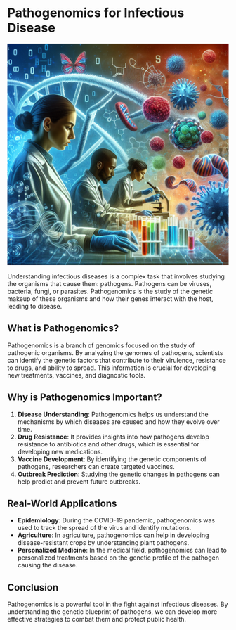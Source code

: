 # Pathogenomics for Infectious Disease

![Pathogenomics Research](https://raw.githubusercontent.com/Kanakjr/100-days-of-AI-Writing/main/images/Pathogenomics-for-Infectious-Disease.png)

Understanding infectious diseases is a complex task that involves studying the organisms that cause them: pathogens. Pathogens can be viruses, bacteria, fungi, or parasites. Pathogenomics is the study of the genetic makeup of these organisms and how their genes interact with the host, leading to disease.

## What is Pathogenomics?

Pathogenomics is a branch of genomics focused on the study of pathogenic organisms. By analyzing the genomes of pathogens, scientists can identify the genetic factors that contribute to their virulence, resistance to drugs, and ability to spread. This information is crucial for developing new treatments, vaccines, and diagnostic tools.

## Why is Pathogenomics Important?

1. **Disease Understanding**: Pathogenomics helps us understand the mechanisms by which diseases are caused and how they evolve over time.
2. **Drug Resistance**: It provides insights into how pathogens develop resistance to antibiotics and other drugs, which is essential for developing new medications.
3. **Vaccine Development**: By identifying the genetic components of pathogens, researchers can create targeted vaccines.
4. **Outbreak Prediction**: Studying the genetic changes in pathogens can help predict and prevent future outbreaks.

## Real-World Applications

- **Epidemiology**: During the COVID-19 pandemic, pathogenomics was used to track the spread of the virus and identify mutations.
- **Agriculture**: In agriculture, pathogenomics can help in developing disease-resistant crops by understanding plant pathogens.
- **Personalized Medicine**: In the medical field, pathogenomics can lead to personalized treatments based on the genetic profile of the pathogen causing the disease.

## Conclusion

Pathogenomics is a powerful tool in the fight against infectious diseases. By understanding the genetic blueprint of pathogens, we can develop more effective strategies to combat them and protect public health.

